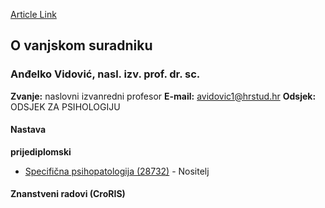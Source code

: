 [Article Link](https://www.fhs.hr/djelatnik/andjelko.vidovic)

## O vanjskom suradniku
###  Anđelko Vidović, nasl. izv. prof. dr. sc. 
**Zvanje:**
naslovni izvanredni profesor 
**E-mail:**
[avidovic1@hrstud.hr](javascript:startMail\('inqvibpv@1eugfqhu.e'\);)
**Odsjek:**
ODSJEK ZA PSIHOLOGIJU 
#### Nastava
**prijediplomski**
  * [Specifična psihopatologija (28732)](https://www.fhs.hr/predmet/spepsi) - Nositelj


#### Znanstveni radovi (CroRIS)
